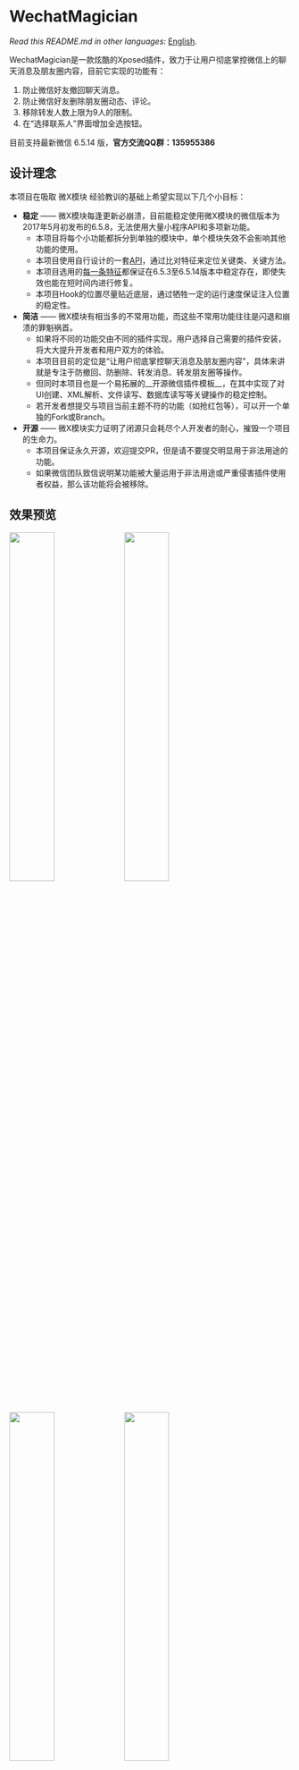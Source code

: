 # WechatMagician

_Read this README.md in other languages:_  [English](https://github.com/Gh0u1L5/WechatMagician/blob/master/README.en.md).

WechatMagician是一款炫酷的Xposed插件，致力于让用户彻底掌控微信上的聊天消息及朋友圈内容，目前它实现的功能有：
1. 防止微信好友撤回聊天消息。
2. 防止微信好友删除朋友圈动态、评论。
3. 移除转发人数上限为9人的限制。
4. 在“选择联系人”界面增加全选按钮。

目前支持最新微信 6.5.14 版，__官方交流QQ群：135955386__

## 设计理念

本项目在吸取 微X模块 经验教训的基础上希望实现以下几个小目标：
* __稳定__ —— 微X模块每逢更新必崩溃，目前能稳定使用微X模块的微信版本为2017年5月初发布的6.5.8，无法使用大量小程序API和多项新功能。
  - 本项目将每个小功能都拆分到单独的模块中，单个模块失效不会影响其他功能的使用。
  - 本项目使用自行设计的一套[API](https://github.com/Gh0u1L5/WechatMagician/blob/master/src/main/kotlin/com/gh0u1l5/wechatmagician/util/PackageUtil.kt)，通过比对特征来定位关键类、关键方法。
  - 本项目选用的[每一条特征](https://github.com/Gh0u1L5/WechatMagician/blob/master/src/main/kotlin/com/gh0u1l5/wechatmagician/xposed/WechatPackage.kt)都保证在6.5.3至6.5.14版本中稳定存在，即使失效也能在短时间内进行修复。
  - 本项目Hook的位置尽量贴近底层，通过牺牲一定的运行速度保证注入位置的稳定性。
* __简洁__ —— 微X模块有相当多的不常用功能，而这些不常用功能往往是闪退和崩溃的罪魁祸首。
  - 如果将不同的功能交由不同的插件实现，用户选择自己需要的插件安装，将大大提升开发者和用户双方的体验。
  - 本项目目前的定位是“让用户彻底掌控聊天消息及朋友圈内容”，具体来讲就是专注于防撤回、防删除、转发消息、转发朋友圈等操作。
  - 但同时本项目也是一个易拓展的__开源微信插件模板__，在其中实现了对UI创建、XML解析、文件读写、数据库读写等关键操作的稳定控制。
  - 若开发者想提交与项目当前主题不符的功能（如抢红包等），可以开一个单独的Fork或Branch。
* __开源__ —— 微X模块实力证明了闭源只会耗尽个人开发者的耐心，摧毁一个项目的生命力。
  - 本项目保证永久开源，欢迎提交PR，但是请不要提交明显用于非法用途的功能。
  - 如果微信团队致信说明某功能被大量运用于非法用途或严重侵害插件使用者权益，那么该功能将会被移除。

## 效果预览
<img src="https://github.com/Gh0u1L5/WechatMagician/raw/master/image/sample-1.zh.png" width="40%" /> <img src="https://github.com/Gh0u1L5/WechatMagician/raw/master/image/sample-2.zh.png" width="40%" />

<img src="https://github.com/Gh0u1L5/WechatMagician/raw/master/image/sample-3.zh.png" width="40%" /> <img src="https://github.com/Gh0u1L5/WechatMagician/raw/master/image/sample-4.zh.png" width="40%" />

## 特别鸣谢
* 感谢 @rovo89 编写的Xposed框架
* 感谢 @rarnu 编写的防撤回插件wechat_no_revoke, 虽然 @rarnu 的代码让我直接删了（笑）。
